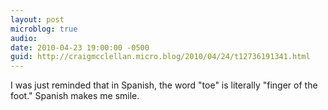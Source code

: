 ```yaml
---
layout: post
microblog: true
audio: 
date: 2010-04-23 19:00:00 -0500
guid: http://craigmcclellan.micro.blog/2010/04/24/t12736191341.html
---
```

I was just reminded that in Spanish, the word "toe" is literally "finger of the foot." Spanish makes me smile.
